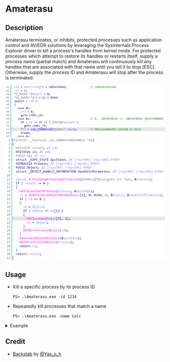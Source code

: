 # Amaterasu
## Description
Amaterasu terminates, or inhibits, protected processes such as application control and AV/EDR solutions by leveraging the Sysinternals Process Explorer driver to kill a process's handles from kernel mode. For protected processes which attempt to restore its handles or restarts itself, supply a process name (partial match) and Amaterasu will continuously kill any handles that are associated with that name until you tell it to stop [ESC]. Otherwise, supply the process ID and Amaterasu will stop after the process is terminated.

![IoControlCode](Images/IoControlCode.png)
![CloseHandle](Images/CloseHandle.png)

## Usage
- Kill a specific process by its process ID
    ```
    PS> .\Amaterasu.exe -id 1234
    ```
- Repeatedly kill processes that match a name
    ```
    PS> .\Amaterasu.exe -name Calc
    ```
<details><summary>Example</summary>

![Example](Images/Example.png)
</details>

## Credit
 - [Backstab](https://github.com/Yaxser/Backstab) by [@Yas_o_h](https://twitter.com/Yas_o_h)